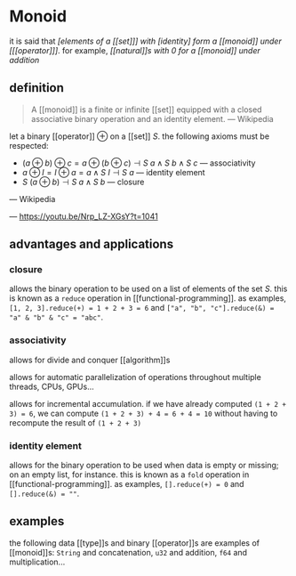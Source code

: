 # Monoid

it is said that _[elements of a [[set]]] with [identity] form a [[monoid]] under [[[operator]]]_. for example, _[[natural]]s with $0$ for a [[monoid]] under addition_

## definition

> A [[monoid]] is a finite or infinite [[set]] equipped with a closed associative binary operation and an identity element. &mdash; Wikipedia

let a binary [[operator]] $\oplus$ on a [[set]] $S$. the following axioms must be respected:

- $(a \oplus b) \oplus c = a \oplus (b \oplus c) \dashv S\ a \land S\ b \land S\ c$ &mdash; associativity
- $a \oplus I = I \oplus a = a \land S\ I \dashv S\ a$ &mdash; identity element
- $S\ (a \oplus b) \dashv S\ a \land S\ b$ &mdash; closure

&mdash; Wikipedia

&mdash; <https://youtu.be/Nrp_LZ-XGsY?t=1041>

## advantages and applications

### closure

allows the binary operation to be used on a list of elements of the set $S$. this is known as a `reduce` operation in [[functional-programming]]. as examples, `[1, 2, 3].reduce(+) = 1 + 2 + 3 = 6` and `["a", "b", "c"].reduce(&) = "a" & "b" & "c" = "abc"`.

### associativity

allows for divide and conquer [[algorithm]]s

allows for automatic parallelization of operations throughout multiple threads, CPUs, GPUs...

allows for incremental accumulation. if we have already computed `(1 + 2 + 3) = 6`, we can compute `(1 + 2 + 3) + 4 = 6 + 4 = 10` without having to recompute the result of `(1 + 2 + 3)`

### identity element

allows for the binary operation to be used when data is empty or missing; on an empty list, for instance. this is known as a `fold` operation in [[functional-programming]]. as examples, `[].reduce(+) = 0` and `[].reduce(&) = ""`.

## examples

the following data [[type]]s and binary [[operator]]s are examples of [[monoid]]s: `String` and concatenation, `u32` and addition, `f64` and multiplication...
